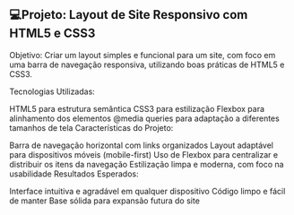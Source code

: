 <h2>   💻Projeto: Layout de Site Responsivo com HTML5 e CSS3</h2> 
Objetivo:
Criar um layout simples e funcional para um site, com foco em uma barra de navegação responsiva, utilizando boas práticas de HTML5 e CSS3.

Tecnologias Utilizadas:

HTML5 para estrutura semântica
CSS3 para estilização
Flexbox para alinhamento dos elementos
@media queries para adaptação a diferentes tamanhos de tela
Características do Projeto:

Barra de navegação horizontal com links organizados
Layout adaptável para dispositivos móveis (mobile-first)
Uso de Flexbox para centralizar e distribuir os itens da navegação
Estilização limpa e moderna, com foco na usabilidade
Resultados Esperados:

Interface intuitiva e agradável em qualquer dispositivo
Código limpo e fácil de manter
Base sólida para expansão futura do site
